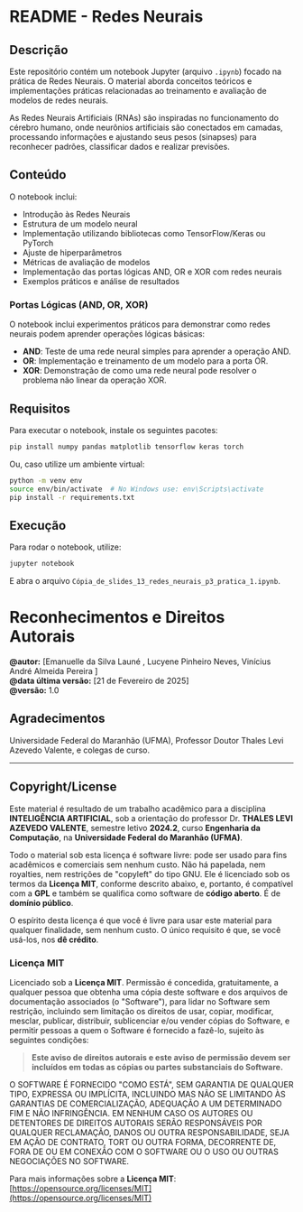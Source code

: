 # README - Redes Neurais

## Descrição
Este repositório contém um notebook Jupyter (arquivo `.ipynb`) focado na prática de Redes Neurais. O material aborda conceitos teóricos e implementações práticas relacionadas ao treinamento e avaliação de modelos de redes neurais.

As Redes Neurais Artificiais (RNAs) são inspiradas no funcionamento do cérebro humano, onde neurônios artificiais são conectados em camadas, processando informações e ajustando seus pesos (sinapses) para reconhecer padrões, classificar dados e realizar previsões.


## Conteúdo
O notebook inclui:
- Introdução às Redes Neurais
- Estrutura de um modelo neural
- Implementação utilizando bibliotecas como TensorFlow/Keras ou PyTorch
- Ajuste de hiperparâmetros
- Métricas de avaliação de modelos
- Implementação das portas lógicas AND, OR e XOR com redes neurais
- Exemplos práticos e análise de resultados

### Portas Lógicas (AND, OR, XOR)
O notebook inclui experimentos práticos para demonstrar como redes neurais podem aprender operações lógicas básicas:
- **AND**: Teste de uma rede neural simples para aprender a operação AND.
- **OR**: Implementação e treinamento de um modelo para a porta OR.
- **XOR**: Demonstração de como uma rede neural pode resolver o problema não linear da operação XOR.

## Requisitos
Para executar o notebook, instale os seguintes pacotes:
```bash
pip install numpy pandas matplotlib tensorflow keras torch
```
Ou, caso utilize um ambiente virtual:
```bash
python -m venv env
source env/bin/activate  # No Windows use: env\Scripts\activate
pip install -r requirements.txt
```

## Execução
Para rodar o notebook, utilize:
```bash
jupyter notebook
```
E abra o arquivo `Cópia_de_slides_13_redes_neurais_p3_pratica_1.ipynb`.

# Reconhecimentos e Direitos Autorais

**@autor:** [Emanuelle da Silva Launé  , Lucyene Pinheiro Neves, Vinícius André Almeida Pereira    ]  
**@data última versão:** [21 de Fevereiro de 2025]  
**@versão:** 1.0  

## Agradecimentos  
Universidade Federal do Maranhão (UFMA), Professor Doutor Thales Levi Azevedo Valente, e colegas de curso.

---

## Copyright/License  
Este material é resultado de um trabalho acadêmico para a disciplina **INTELIGÊNCIA ARTIFICIAL**, sob a orientação do professor Dr. **THALES LEVI AZEVEDO VALENTE**, semestre letivo **2024.2**, curso **Engenharia da Computação**, na **Universidade Federal do Maranhão (UFMA)**.  

Todo o material sob esta licença é software livre: pode ser usado para fins acadêmicos e comerciais sem nenhum custo. Não há papelada, nem royalties, nem restrições de "copyleft" do tipo GNU. Ele é licenciado sob os termos da **Licença MIT**, conforme descrito abaixo, e, portanto, é compatível com a **GPL** e também se qualifica como software de **código aberto**. É de **domínio público**.  

O espírito desta licença é que você é livre para usar este material para qualquer finalidade, sem nenhum custo. O único requisito é que, se você usá-los, nos **dê crédito**.

### Licença MIT
Licenciado sob a **Licença MIT**. Permissão é concedida, gratuitamente, a qualquer pessoa que obtenha uma cópia deste software e dos arquivos de documentação associados (o "Software"), para lidar no Software sem restrição, incluindo sem limitação os direitos de usar, copiar, modificar, mesclar, publicar, distribuir, sublicenciar e/ou vender cópias do Software, e permitir pessoas a quem o Software é fornecido a fazê-lo, sujeito às seguintes condições:

> **Este aviso de direitos autorais e este aviso de permissão devem ser incluídos em todas as cópias ou partes substanciais do Software.**

O SOFTWARE É FORNECIDO "COMO ESTÁ", SEM GARANTIA DE QUALQUER TIPO, EXPRESSA OU IMPLÍCITA, INCLUINDO MAS NÃO SE LIMITANDO ÀS GARANTIAS DE COMERCIALIZAÇÃO, ADEQUAÇÃO A UM DETERMINADO FIM E NÃO INFRINGÊNCIA. EM NENHUM CASO OS AUTORES OU DETENTORES DE DIREITOS AUTORAIS SERÃO RESPONSÁVEIS POR QUALQUER RECLAMAÇÃO, DANOS OU OUTRA RESPONSABILIDADE, SEJA EM AÇÃO DE CONTRATO, TORT OU OUTRA FORMA, DECORRENTE DE, FORA DE OU EM CONEXÃO COM O SOFTWARE OU O USO OU OUTRAS NEGOCIAÇÕES NO SOFTWARE.

Para mais informações sobre a **Licença MIT**: [https://opensource.org/licenses/MIT](https://opensource.org/licenses/MIT)
